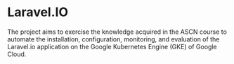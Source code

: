 # Laravel.IO
The project aims to exercise the knowledge acquired in the ASCN course to automate the installation, configuration, monitoring, and evaluation of the Laravel.io application on the Google Kubernetes Engine (GKE) of Google Cloud.
